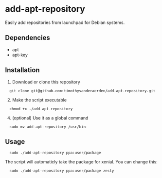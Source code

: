 # add-apt-repository
Easily add repositories from launchpad for Debian systems.

## Dependencies
  - apt
  - apt-key

## Installation
  1. Download or clone this repository
  
  ```
    git clone git@github.com:timothyvanderaerden/add-apt-repository.git
  ```
  
  2. Make the script executable
  
  ```
    chmod +x ./add-apt-repository
  ```
  
  4. (optional) Use it as a global command
  
  ```
    sudo mv add-apt-repository /usr/bin
  ```
  
## Usage

  ```
    sudo ./add-apt-repository ppa:user/package
  ```
  The script will automaticly take the package for xenial. You can change this:
  ```
    sudo ./add-apt-repository ppa:user/package zesty
  ```  
